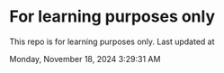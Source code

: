 # For learning purposes only
This repo is for learning purposes only.
Last updated at

Monday, November 18, 2024 3:29:31 AM

